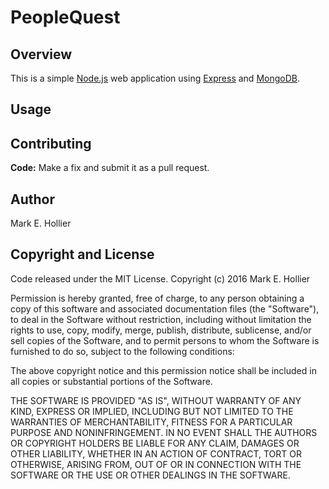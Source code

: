# PeopleQuest

## Overview
This is a simple [Node.js](http://nodejs.org) web application using [Express](http://expressjs.com/)
and [MongoDB](http://www.mongodb.com).

## Usage

## Contributing
**Code:** Make a fix and submit it as a pull request. 

## Author
Mark E. Hollier

## Copyright and License
Code released under the MIT License.
Copyright (c) 2016 Mark E. Hollier

Permission is hereby granted, free of charge, to any person obtaining a copy of this software and
associated documentation files (the "Software"), to deal in the Software without restriction,
including without limitation the rights to use, copy, modify, merge, publish, distribute, sublicense,
and/or sell copies of the Software, and to permit persons to whom the Software is furnished to do so,
subject to the following conditions:

The above copyright notice and this permission notice shall be included in all copies or substantial
portions of the Software.

THE SOFTWARE IS PROVIDED "AS IS", WITHOUT WARRANTY OF ANY KIND, EXPRESS OR IMPLIED, INCLUDING BUT NOT
LIMITED TO THE WARRANTIES OF MERCHANTABILITY, FITNESS FOR A PARTICULAR PURPOSE AND NONINFRINGEMENT.
IN NO EVENT SHALL THE AUTHORS OR COPYRIGHT HOLDERS BE LIABLE FOR ANY CLAIM, DAMAGES OR OTHER
LIABILITY, WHETHER IN AN ACTION OF CONTRACT, TORT OR OTHERWISE, ARISING FROM, OUT OF OR IN
CONNECTION WITH THE SOFTWARE OR THE USE OR OTHER DEALINGS IN THE SOFTWARE.